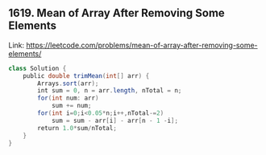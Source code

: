 ## 1619. Mean of Array After Removing Some Elements
Link: https://leetcode.com/problems/mean-of-array-after-removing-some-elements/

```java
class Solution {
    public double trimMean(int[] arr) {
        Arrays.sort(arr);
        int sum = 0, n = arr.length, nTotal = n;
        for(int num: arr)
            sum += num;
        for(int i=0;i<0.05*n;i++,nTotal-=2)
            sum = sum - arr[i] - arr[n - 1 -i];
        return 1.0*sum/nTotal;
    }
}
```
